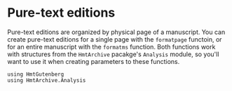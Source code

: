 # Pure-text editions

Pure-text editions are organized by physical page of a manuscript. You can create pure-text editions for a single page with the `formatpage` functoin, or for an entire manuscript with the `formatms` function.  Both functions work with structures from the `HmtArchive` pacakge's `Analysis` module, so you'll want to use it when creating parameters to these functions.

```@example puretext
using HmtGutenberg
using HmtArchive.Analysis
```